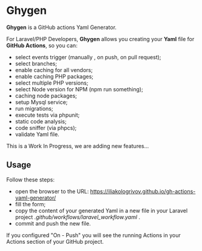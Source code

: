 # Ghygen
__Ghygen__ is a GitHub actions Yaml Generator.

For Laravel/PHP Developers, __Ghygen__ allows you creating your __Yaml__ file for __GitHub Actions__, so you can:

- select events trigger (manually , on push, on pull request);
- select branches;
- enable caching for all vendors;
- enable caching PHP packages;
- select multiple PHP versions;
- select Node version for NPM (npm run something);
- caching node packages;
- setup Mysql service;
- run migrations;
- execute tests via phpunit;
- static code analysis; 
- code sniffer (via phpcs);
- validate Yaml file.

This is a Work In Progress, we are adding new features...

## Usage
Follow these steps:
- open the browser to the URL: https://iliakologrivov.github.io/gh-actions-yaml-generator/
- fill the form;
- copy the content of your generated Yaml in a new file in your Laravel project _.github/workflows/laravel_workflow.yaml_ .
- commit and push the new file.

If you configured "On - Push" you will see the running Actions in your Actions section of your GitHub project.
